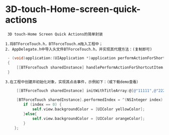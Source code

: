 # 3D-touch-Home-screen-quick-actions

     3D touch-Home Screen Quick Actions的简单封装

    1.将BTForceTouch.h，BTForceTouch.m拖入工程中；
    2. AppDelegate.h中导入头文件BTForceTouch.h，并实现其代理方法：(复制即可)
```Objective-C
 - (void)application:(UIApplication *)application performActionForShortcutItem:(UIApplicationShortcutItem *)shortcutItem completionHandler:(void (^)(BOOL))completionHandler
 {
     [[BTForceTouch sharedInstance] handlePerformActionForShortcutItem:shortcutItem];
 }
```
    3.在工程中创建并初始化对象，实现其点击事件，示例如下：（或下载demo查看）
```Objective-C
     [[BTForceTouch sharedInstance] initWithTitleArray:@[@"11111",@"22222"] subTitleArray:@[@"11111",@"22222",@"22222"] iconArray:@[@"Employee-plan_btn_se@2x",@"Employee-plan_btn_se@2x",@"Employee-plan_btn_se@2x"]];

     [BTForceTouch sharedInstance].performedIndex = ^(NSInteger index) {
        if (index == 0) {
            self.view.backgroundColor = [UIColor yellowColor];
        }else{
            self.view.backgroundColor = [UIColor orangeColor];
        }
    };
```
